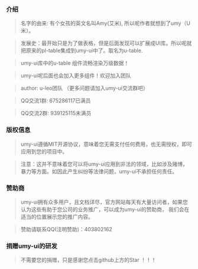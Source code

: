 ### 介绍

> 名字的由来: 有个女孩的英文名叫Amy(艾米), 所以呢作者就想到了umy（U米）。

> 发展史：最开始只是为了做表格，但是后面发现可以扩展成UI库。所以呢就把原来的pl-table集成到umy-ui中了。取名为u-table.

> umy-ui库中的u-table 组件流畅渲染万级数据！

> umy-ui呢后面也会加入更多组件！欢迎加入团队

> author: u-leo团队 （更多问题请加入umy-ui交流群吧）

> QQ交流1群: 675286117已满员

> QQ交流2群: 939125115未满员


### 版权信息
> umy-ui遵循MIT开源协议，意味着您无需支付任何费用，也无需授权，即可应用到您的项目中。

> 注意：这并不意味着您可以将umy-ui应用到非法的领域，比如涉及赌博，暴力等方面。如因此产生纠纷等法律问题，umy-ui不承担任何责任。

### 赞助商
> umy-ui拥有众多用户，且文档详尽，官方网站每天有大量访问者，如果您认为这些有助于您公司的业务推广，可以成为umy-ui的赞助商， 我们会在适当的位置展示您的推广内容。

> 赞助请联系QQ(注明赞助)：403802162

### 捐赠umy-ui的研发

> 不需要您的捐赠，只是感谢您点击github上方的Star ！！！
